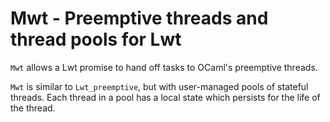 # Mwt - Preemptive threads and thread pools for Lwt

`Mwt` allows a Lwt promise to hand off tasks to OCaml's preemptive threads.

`Mwt` is similar to `Lwt_preemptive`, but with user-managed pools of stateful
threads.  Each thread in a pool has a local state which persists for the life
of the thread.
